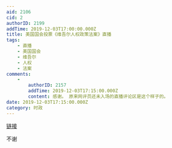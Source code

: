 ```yaml
---
aid: 2106
cid: 2
authorID: 2199
addTime: 2019-12-03T17:00:00.000Z
title: 美国国会投票《维吾尔人权政策法案》直播
tags:
    - 直播
    - 美国国会
    - 维吾尔
    - 人权
    - 法案
comments:
    -
        authorID: 2157
        addTime: 2019-12-03T17:15:00.000Z
        content: 感谢。 原来网评员还未入场的直播评论区是这个样子的。
date: 2019-12-03T17:15:00.000Z
category: 时政
---
```


[链接](https://www.youtube.com/watch?feature=youtu.be&v=cD-EmHo7oCA)

不谢
